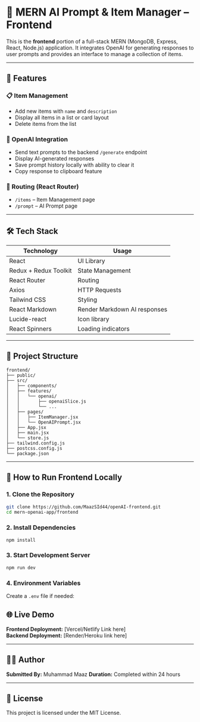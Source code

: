 # 🧠 MERN AI Prompt & Item Manager – Frontend

This is the **frontend** portion of a full-stack MERN (MongoDB, Express, React, Node.js) application. It integrates OpenAI for generating responses to user prompts and provides an interface to manage a collection of items.

---

## 🚀 Features

### 📋 Item Management
- Add new items with `name` and `description`
- Display all items in a list or card layout
- Delete items from the list

### 🤖 OpenAI Integration
- Send text prompts to the backend `/generate` endpoint
- Display AI-generated responses
- Save prompt history locally with ability to clear it
- Copy response to clipboard feature

### 🔀 Routing (React Router)
- `/items` – Item Management page
- `/prompt` – AI Prompt page

---

## 🛠️ Tech Stack

| Technology | Usage |
|------------|--------|
| React | UI Library |
| Redux + Redux Toolkit | State Management |
| React Router | Routing |
| Axios | HTTP Requests |
| Tailwind CSS | Styling |
| React Markdown | Render Markdown AI responses |
| Lucide-react | Icon library |
| React Spinners | Loading indicators |

---

## 📂 Project Structure

```
frontend/
├── public/
├── src/
│   ├── components/
│   ├── features/
│   │   └── openai/
│   │       ├── openaiSlice.js
│   │       └── ...
│   ├── pages/
│   │   ├── ItemManager.jsx
│   │   └── OpenAIPrompt.jsx
│   ├── App.jsx
│   ├── main.jsx
│   └── store.js
├── tailwind.config.js
├── postcss.config.js
└── package.json
```

---

## 🧪 How to Run Frontend Locally

### 1. Clone the Repository

```bash
git clone https://github.com/MaazSId44/openAI-frontend.git
cd mern-openai-app/frontend
```

### 2. Install Dependencies

```bash
npm install
```

### 3. Start Development Server

```bash
npm run dev
```

### 4. Environment Variables

Create a `.env` file if needed:

## 🌐 Live Demo

**Frontend Deployment:** [Vercel/Netlify Link here]  
**Backend Deployment:** [Render/Heroku link here]

---

## 🧑‍💻 Author

**Submitted By:** Muhammad Maaz
**Duration:** Completed within 24 hours

---

## 📄 License

This project is licensed under the MIT License.

